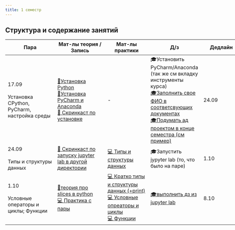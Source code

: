 ```yaml
---
title: 1 семестр
---
```


## Структура и содержание занятий

<table class="tg" style="undefined;table-layout: fixed; width: 753px">
<colgroup>
<col style="width: 235px">
<col style="width: 230px">
<col style="width: 185px">
<col style="width: 170px">
<col style="width: 185px">
</colgroup>
<thead>
  <tr>
    <th class="tg-c3ow">Пара</th>
    <th class="tg-c3ow">Мат-лы теория /<br>Запись</th>
    <th class="tg-c3ow">Мат-лы<br>практики</th>
    <th class="tg-c3ow">Д/з</th>
    <th class="tg-c3ow">Дедлайн</th>
  </tr>
</thead>
<tbody>
  <tr>
    <td class="tg-0pky">17.09<br><br>Установка CPython, PyСharm,<br>настройка среды</td>
    <td class="tg-0pky"><a href="https://drive.google.com/file/d/1uJTuNXo1CBN-ujcjbW7DutYlJjxq96LM/view?usp=sharing" target="_blank" rel="noopener noreferrer">📄Установка Python</a><br><a href="https://drive.google.com/drive/folders/1Snhi7DKWnlCBJfayHC2s8TEx0fLSKDbu" target="_blank" rel="noopener noreferrer">📄Установка PyCharm и Anaconda</a><br><a href="https://drive.google.com/file/d/1RQVsCD3sRXn_UriPjHoh5Y0TSOzmD0kI/view?usp=sharing" target="_blank" rel="noopener noreferrer">🛑 Скринкаст по установке</a><br></td>
    <td class="tg-c3ow">-</td>
    <td class="tg-c3ow">🎓Установить PyCharm/Anaconda (так же см вкладку инструменты курса)<br><a href="https://drive.google.com/drive/folders/1icJClM3hsQnxlxniidZMvJD-Po713K8w" target="_blank" rel="noopener noreferrer">🎓Заполнить свое ФИО в соответсвующих документах</a><br><a href="https://docs.google.com/spreadsheets/d/1553U-B6Tma7EfMIgbIfIYDuRZcma8XhZGONlbLcb8vU/edit?usp=sharing" target="_blank" rel="noopener noreferrer">🎓Подумать ад проектом в конце семестра (см пример)</a><br></td>
    <td class="tg-c3ow">24.09</td>
</tr>
<tr>
    <td class="tg-0pky">24.09<br><br>Типы и структуры данных</td>
    <td class="tg-0pky"><a href="https://drive.google.com/file/d/1l1yatCegm1ADlj5raG9ejs23CXddvQjw/view?usp=sharing" target="_blank" rel="noopener noreferrer">🛑 Скринкаст по запуску jupyter lab в другой директории</a><br></td>
    <td class="tg-c3ow"><a href="https://drive.google.com/file/d/17bmZYNgIUVDP-6O55xcvfSRv5qXloYUw/view?usp=sharing" target="_blank" rel="noopener noreferrer">💻 Типы и структуры данных</a><br></td>
    <td class="tg-c3ow">🎓Запустить jypyter lab (то, что было на паре)</td>
    <td class="tg-c3ow">1.10</td>
  </tr>  
  <tr>
    <td class="tg-0pky">1.10<br><br>Условные операторы и циклы; Функции</td>
    <td class="tg-0pky"><a href="https://habr.com/ru/post/89456/" target="_blank" rel="noopener noreferrer">📄теория про slices в python </a><br> <a href="https://drive.google.com/file/d/1HHkGJlkGWeK7Rp9oYH9eksYdALa7DVcl/view?usp=sharing" target="_blank" rel="noopener noreferrer">💻 Практика с пары </a><br></td>
    <td class="tg-c3ow"><a href="https://drive.google.com/file/d/1rAD8FSdgrhg4Guphh868IQ4qYrxiJSsl/view?usp=sharing" target="_blank" rel="noopener noreferrer">💻 Кратко типы и структуры данных (+print) </a><br><a href="https://drive.google.com/file/d/14Yi_FpdRaDkzDGsYe9azAfM30MmVoqmS/view?usp=sharing" target="_blank" rel="noopener noreferrer">💻 Условные опреаторы и циклы </a><br><a href="https://drive.google.com/file/d/1l7o41Sat3dzIXS5chQWRAordrnv469kG/view?usp=sharing" target="_blank" rel="noopener noreferrer">💻 Функции </a><br></td>
    <td class="tg-c3ow"><a href="https://drive.google.com/file/d/1HKzEGk2s04DvjGmDQENDccgqbR08-hqu/view?usp=sharing" target="_blank" rel="noopener noreferrer">🎓выполнить дз из jupyter lab </a></td>
    <td class="tg-c3ow">8.10</td>
</tr>  
</tbody>
</table>
